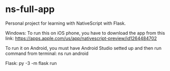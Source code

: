 # ns-full-app
Personal project  for learning with NativeScript with Flask.

Windows:
To run this on iOS phone, you have to download the app from this link:
https://apps.apple.com/us/app/nativescript-preview/id1264484702

To run it on Android, you must have Android Studio setted up and then run command from terminal:
ns run android

Flask:
py -3 -m flask run
